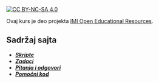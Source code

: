 [![CC BY-NC-SA 4.0][cc-by-nc-sa-shield]][cc-by-nc-sa]

Ovaj kurs je deo projekta [IMI Open Educational Resources](https://imioer.github.io).

## Sadržaj sajta

- [_**Skripte**_](./skripte/README.md)
- [_**Zadaci**_](./zadaci/README.md)
- [_**Pitanja i odgovori**_](./pitanja_i_odgovori.md)
- [_**Pomoćni kod**_](./pomocni-kod/README.md)

[cc-by-nc-sa]: http://creativecommons.org/licenses/by-nc-sa/4.0/
[cc-by-nc-sa-shield]: https://img.shields.io/badge/License-CC%20BY--NC--SA%204.0-lightgrey.svg